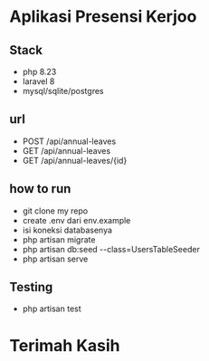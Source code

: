 # Aplikasi Presensi Kerjoo

## Stack
- php 8.23
- laravel 8
- mysql/sqlite/postgres

## url
 - POST /api/annual-leaves
 - GET /api/annual-leaves
 - GET /api/annual-leaves/{id}

## how to run
 - git clone my repo
 - create .env dari env.example
 - isi koneksi databasenya
 - php artisan migrate
 - php artisan db:seed --class=UsersTableSeeder
 - php artisan serve

## Testing
 - php artisan test

# Terimah Kasih
